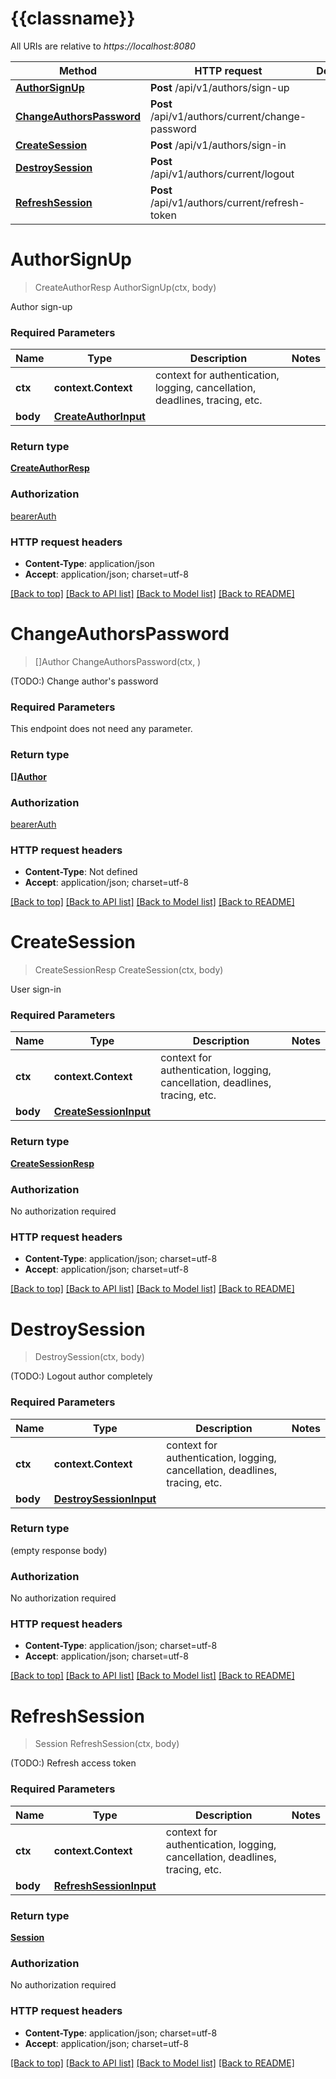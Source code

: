 # {{classname}}

All URIs are relative to *https://localhost:8080*

Method | HTTP request | Description
------------- | ------------- | -------------
[**AuthorSignUp**](SessionApi.md#AuthorSignUp) | **Post** /api/v1/authors/sign-up | 
[**ChangeAuthorsPassword**](SessionApi.md#ChangeAuthorsPassword) | **Post** /api/v1/authors/current/change-password | 
[**CreateSession**](SessionApi.md#CreateSession) | **Post** /api/v1/authors/sign-in | 
[**DestroySession**](SessionApi.md#DestroySession) | **Post** /api/v1/authors/current/logout | 
[**RefreshSession**](SessionApi.md#RefreshSession) | **Post** /api/v1/authors/current/refresh-token | 

# **AuthorSignUp**
> CreateAuthorResp AuthorSignUp(ctx, body)


Author sign-up

### Required Parameters

Name | Type | Description  | Notes
------------- | ------------- | ------------- | -------------
 **ctx** | **context.Context** | context for authentication, logging, cancellation, deadlines, tracing, etc.
  **body** | [**CreateAuthorInput**](CreateAuthorInput.md)|  | 

### Return type

[**CreateAuthorResp**](CreateAuthorResp.md)

### Authorization

[bearerAuth](../README.md#bearerAuth)

### HTTP request headers

 - **Content-Type**: application/json
 - **Accept**: application/json; charset=utf-8

[[Back to top]](#) [[Back to API list]](../README.md#documentation-for-api-endpoints) [[Back to Model list]](../README.md#documentation-for-models) [[Back to README]](../README.md)

# **ChangeAuthorsPassword**
> []Author ChangeAuthorsPassword(ctx, )


(TODO:) Change author's password

### Required Parameters
This endpoint does not need any parameter.

### Return type

[**[]Author**](Author.md)

### Authorization

[bearerAuth](../README.md#bearerAuth)

### HTTP request headers

 - **Content-Type**: Not defined
 - **Accept**: application/json; charset=utf-8

[[Back to top]](#) [[Back to API list]](../README.md#documentation-for-api-endpoints) [[Back to Model list]](../README.md#documentation-for-models) [[Back to README]](../README.md)

# **CreateSession**
> CreateSessionResp CreateSession(ctx, body)


User sign-in

### Required Parameters

Name | Type | Description  | Notes
------------- | ------------- | ------------- | -------------
 **ctx** | **context.Context** | context for authentication, logging, cancellation, deadlines, tracing, etc.
  **body** | [**CreateSessionInput**](CreateSessionInput.md)|  | 

### Return type

[**CreateSessionResp**](CreateSessionResp.md)

### Authorization

No authorization required

### HTTP request headers

 - **Content-Type**: application/json; charset=utf-8
 - **Accept**: application/json; charset=utf-8

[[Back to top]](#) [[Back to API list]](../README.md#documentation-for-api-endpoints) [[Back to Model list]](../README.md#documentation-for-models) [[Back to README]](../README.md)

# **DestroySession**
> DestroySession(ctx, body)


(TODO:) Logout author completely

### Required Parameters

Name | Type | Description  | Notes
------------- | ------------- | ------------- | -------------
 **ctx** | **context.Context** | context for authentication, logging, cancellation, deadlines, tracing, etc.
  **body** | [**DestroySessionInput**](DestroySessionInput.md)|  | 

### Return type

 (empty response body)

### Authorization

No authorization required

### HTTP request headers

 - **Content-Type**: application/json; charset=utf-8
 - **Accept**: application/json; charset=utf-8

[[Back to top]](#) [[Back to API list]](../README.md#documentation-for-api-endpoints) [[Back to Model list]](../README.md#documentation-for-models) [[Back to README]](../README.md)

# **RefreshSession**
> Session RefreshSession(ctx, body)


(TODO:) Refresh access token

### Required Parameters

Name | Type | Description  | Notes
------------- | ------------- | ------------- | -------------
 **ctx** | **context.Context** | context for authentication, logging, cancellation, deadlines, tracing, etc.
  **body** | [**RefreshSessionInput**](RefreshSessionInput.md)|  | 

### Return type

[**Session**](Session.md)

### Authorization

No authorization required

### HTTP request headers

 - **Content-Type**: application/json; charset=utf-8
 - **Accept**: application/json; charset=utf-8

[[Back to top]](#) [[Back to API list]](../README.md#documentation-for-api-endpoints) [[Back to Model list]](../README.md#documentation-for-models) [[Back to README]](../README.md)

